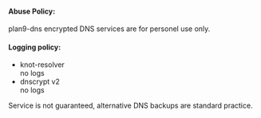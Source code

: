 #### Abuse Policy:
plan9-dns encrypted DNS services are for personel use only.

#### Logging policy:
- knot-resolver \
no logs
- dnscrypt v2 \
no logs

Service is not guaranteed, alternative DNS backups are standard practice.
